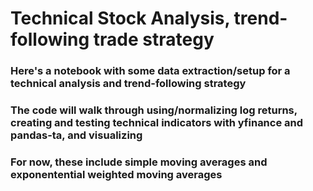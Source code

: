 # Technical Stock Analysis, trend-following trade strategy
### Here's a notebook with some data extraction/setup for a technical analysis and trend-following strategy
### The code will walk through using/normalizing log returns, creating and testing technical indicators with yfinance and pandas-ta, and visualizing
### For now, these include simple moving averages and exponentential weighted moving averages
